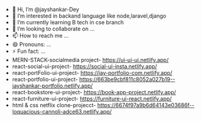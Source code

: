 - 👋 Hi, I’m @jayshankar-Dey
- 👀 I’m interested in backand language like node,laravel,django 
- 🌱 I’m currently learning B tech in cse branch
- 💞️ I’m looking to collaborate on ...
- 📫 How to reach me ...
- 😄 Pronouns: ...
- ⚡ Fun fact: ...
- MERN-STACK-socialmedia project- https://ui-ui-ui.netlify.app/
- react-social-ui-project- https://social-ui-insta.netlify.app/
- react-portFolio-ui-project- https://jay-portfolio-com.netlify.app/
- react-portfolio-ui-project- https://663be9cbf811c8052a027b19--jayshankar-portfolio.netlify.app/
- react-bookstore-ui-project- https://book-app-project.netlify.app/
- react-furniture-ui-project- https://furniture-ui-react.netlify.app/
- html & css netflix clone-projecct- https://6674f97a9b6d64143e03686f--loquacious-cannoli-adce63.netlify.app/

<!---
jayshankar-Dey/jayshankar-Dey is a ✨ special ✨ repository because its `README.md` (this file) appears on your GitHub profile.
You can click the Preview link to take a look at your changes.
--->
